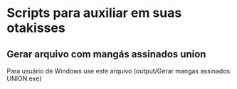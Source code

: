 # Scripts para auxiliar em suas otakisses

## Gerar arquivo com mangás assinados union
Para usuário de Windows use este arquivo (output/Gerar mangas assinados UNION.exe)
